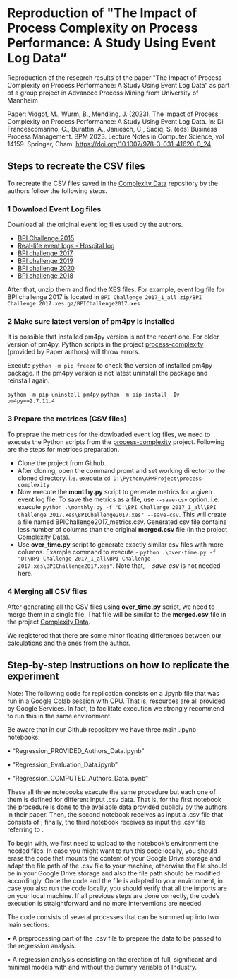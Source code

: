 # Reproduction of "The Impact of Process Complexity on Process Performance: A Study Using Event Log Data”

Reproduction of the research results of the paper "The Impact of Process Complexity on Process Performance: A Study Using Event Log Data” as part of a group project in Advanced Process Mining from University of Mannheim

Paper:
Vidgof, M., Wurm, B., Mendling, J. (2023). The Impact of Process Complexity on Process Performance: A Study Using Event Log Data. In: Di Francescomarino, C., Burattin, A., Janiesch, C., Sadiq, S. (eds) Business Process Management. BPM 2023. Lecture Notes in Computer Science, vol 14159. Springer, Cham. https://doi.org/10.1007/978-3-031-41620-0_24


## Steps to recreate the CSV files

To recreate the CSV files saved in the [Complexity Data](https://github.com/MaxVidgof/complexity-data) repository by the authors follow the following steps.

### 1 Download Event Log files

Download all the original event log files used by the authors.

- [BPI Challenge 2015](https://data.4tu.nl/collections/_/5065424/1)
- [Real-life event logs - Hospital log](https://data.4tu.nl/articles/_/12716513/1)
- [BPI challenge 2017](https://data.4tu.nl/articles/_/12696884/1)
- [BPI challenge 2019](https://data.4tu.nl/articles/_/12715853/1)
- [BPI challenge 2020](https://data.4tu.nl/collections/_/5065541/1)
- [BPI challenge 2018](https://data.4tu.nl/articles/_/12688355/1)

After that, unzip them and find the XES files. For example, event log file for BPI challenge 2017 is located in `BPI Challenge 2017_1_all.zip/BPI Challenge 2017.xes.gz/BPIChallenge2017.xes`

### 2 Make sure latest version of pm4py is installed

It is possible that installed pm4py version is not the recent one. For older version of pm4py, Python scripts in the project [process-complexity](https://github.com/MaxVidgof/process-complexity) (provided by Paper authors) will throw errors.

Execute `python -m pip freeze` to check the version of installed pm4py package. If the pm4py version is not latest uninstall the package and reinstall again.

`python -m pip uninstall pm4py`
`python -m pip install -Iv pm4py==2.7.11.4`

### 3 Prepare the metrices (CSV files)

To preprae the metrices for the dowloaded event log files, we need to execute the Python scripts from the [process-complexity](https://github.com/MaxVidgof/process-complexity) project. Following are the steps for metrices preparation.

- Clone the project from Github.
- After cloning, open the command promt and set working director to the cloned directory. i.e. execute `cd D:\Python\APMProject\process-complexity`
- Now execute the **montlhy.py** script to generate metrics for a given event log file. To save the metrics as a file, use `--save-csv` option. i.e. execute `python .\monthly.py -f "D:\BPI Challenge 2017_1_all\BPI Challenge 2017.xes\BPIChallenge2017.xes" --save-csv`. This will create a file named BPIChallenge2017_metrics.csv. Generated csv file contains less number of columns than the original **merged.csv** file (in the project [Complexity Data](https://github.com/MaxVidgof/complexity-data)).
- Use **over_time.py** script to generate exactly similar csv files with more columns. Example command to execute - `python .\over-time.py -f "D:\BPI Challenge 2017_1_all\BPI Challenge 2017.xes\BPIChallenge2017.xes"`. Note that, *--save-csv* is not needed here.

### 4 Merging all CSV files

After generating all the CSV files using **over_time.py** script, we need to merge them in a single file. That file will be similar to the **merged.csv** file in the project [Complexity Data](https://github.com/MaxVidgof/complexity-data).

We registered that there are some minor floating differences between our calculations and the ones from the author.

## Step-by-step Instructions on how to replicate the experiment
Note: The following code for replication consists on a .ipynb file that was run in a Google Colab session with CPU. That is, resources are all provided by Google Services. In fact, to facilitate execution we strongly recommend to run this in the same environment.

Be aware that in our Github repository we have three main .ipynb notebooks:

•	“Regression_PROVIDED_Authors_Data.ipynb”

•	“Regression_Evaluation_Data.ipynb”

•	“Regression_COMPUTED_Authors_Data.ipynb”

These all three notebooks execute the same procedure but each one of them is defined for different input .csv data. That is, for the first notebook the procedure is done to the available data provided publicly by the authors in their paper. Then, the second notebook receives as input a .csv file that consists of ; finally, the third notebook receives as input the .csv file referring to . 

To begin with, we first need to upload to the notebook’s environment the needed files. 
In case you might want to run this code locally, you should erase the code that mounts the content of your Google Drive storage and adapt the file path of the .csv file to your machine, otherwise the file should be in your Google Drive storage and also the file path should be modified accordingly.
Once the code and the file is adapted to your environment, in case you also run the code locally, you should verify that all the imports are on your local machine.
If all previous steps are done correctly, the code’s execution is straightforward and no more interventions are needed. 

The code consists of several processes that can be summed up into two main sections:

•	A preprocessing part of the .csv file to prepare the data to be passed to the regression analysis.

•	A regression analysis consisting on the creation of full, significant and minimal models with and without the dummy variable of Industry.
